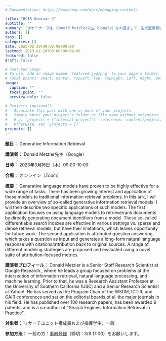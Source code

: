 ```yaml
---
# Documentation: https://wowchemy.com/docs/managing-content/

title: "HCIR Seminar 3"
subtitle: ""
summary: "本セミナーでは、Donald Metzler先生（Google）をお招きして、生成型情報検索に関するご講演をいただきます。"
authors: []
tags: []
categories: []
date: 2023-02-20T09:00:00+09:00
lastmod: 2023-02-20T09:00:00+09:00
featured: false
draft: false

# Featured image
# To use, add an image named `featured.jpg/png` to your page's folder.
# Focal points: Smart, Center, TopLeft, Top, TopRight, Left, Right, BottomLeft, Bottom, BottomRight.
image:
  caption: ""
  focal_point: ""
  preview_only: false

# Projects (optional).
#   Associate this post with one or more of your projects.
#   Simply enter your project's folder or file name without extension.
#   E.g. `projects = ["internal-project"]` references `content/project/deep-learning/index.md`.
#   Otherwise, set `projects = []`.
projects: []
---
```


**題目：** Generative Information Retrieval

**講演者：** Donald Metzler先生（Google）

**日時：** 2023年3月16日（木）09:00-10:00

**会場：** オンライン（Zoom）

**概要：** Generative language models have proven to be highly effective for a wide range of tasks. There has
been growing interest and application of these models to traditional information retrieval problems.
In this talk, I will provide an overview of so-called generative information retrieval models. I
will then describe two specific applications of such models. The first application focuses on using
language models to retrieve/rank documents by directly generating document identifiers from a model.
These so-called differentiable search indexes are effective in various settings vs. sparse and dense
retrieval models, but have their limitations, which leaves opportunity for future work. The second
application is attributed question answering, which takes a question as input and generates a
long-form natural language response with citations/attribution back to original sources. A range of
different modeling strategies are proposed and evaluated using a novel suite of attribution-focused
metrics.

**講演者プロフィール：** Donald Metzler is a Senior Staff Research Scientist at Google Research., where he leads a group
focused on problems at the intersection of information retrieval, natural language processing, and
machine learning. Prior to that, he was a Research Assistant Professor at the University of Southern
California (USC) and a Senior Research Scientist at Yahoo!. He has served as the Program Chair of
the WSDM, ICTIR, and OAIR conferences and sat on the editorial boards of all the major journals in
his field. He has published over 100 research papers, has been awarded 9 patents, and is a co-author
of "Search Engines: Information Retrieval in Practice".

**対象者：** リサーチユニット構成員および指導学生、一般

**参加方法：** 一般の方：[事前登録](https://forms.office.com/r/a1hunG8F8q)（締切：3/8 17:00）をお願いします。
